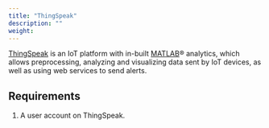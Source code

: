 ```yaml
---
title: "ThingSpeak"
description: ""
weight: 
---
```


[ThingSpeak](https://thingspeak.com/) is an IoT platform with in-built [MATLAB](https://www.mathworks.com/products/matlab.html)&reg; analytics, which allows preprocessing, analyzing and visualizing data sent by IoT devices, as well as using web services to send alerts.

<!--more-->

## Requirements

1. A user account on ThingSpeak.
